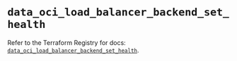 # `data_oci_load_balancer_backend_set_health`

Refer to the Terraform Registry for docs: [`data_oci_load_balancer_backend_set_health`](https://registry.terraform.io/providers/oracle/oci/7.19.0/docs/data-sources/load_balancer_backend_set_health).
